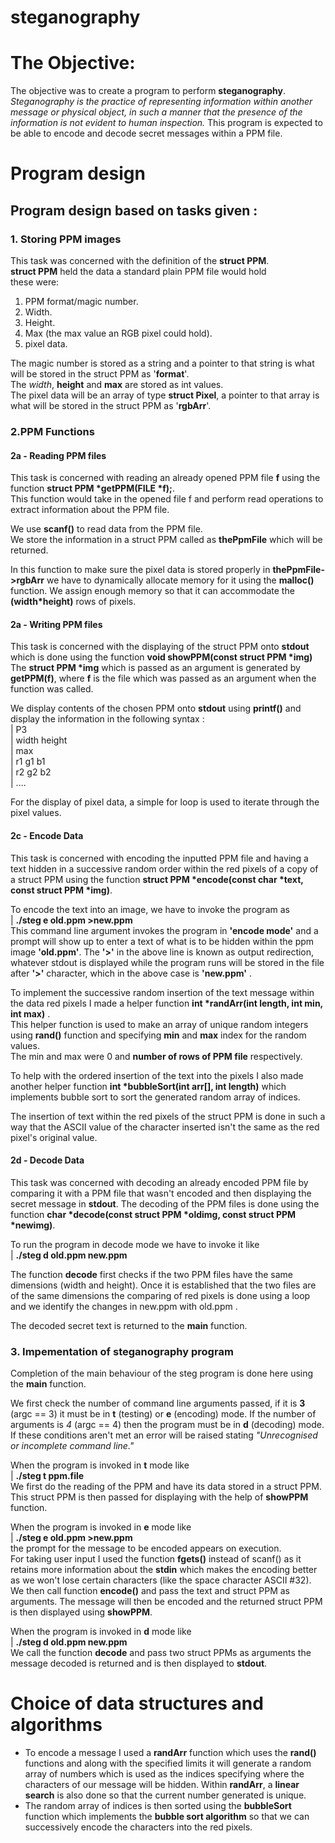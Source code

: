 # steganography
# The Objective:
The objective was to create a program to perform __steganography__. _Steganography is the practice of representing information within another message or physical object, in such a manner that the presence of the information is not evident to human inspection._
This program is expected to be able to encode and decode secret messages within a PPM file.
# Program design
## Program design based on tasks given :


### **1. Storing PPM images**
This task was concerned with the definition of the __struct PPM__.  
__struct PPM__ held the data a standard plain PPM file would hold<br>
these were:
1. PPM format/magic number.  
2. Width.  
3. Height.  
4. Max (the max value an RGB pixel could hold).  
5. pixel data. </ol> 
The magic number is stored as a string and a pointer to that string is what will be stored in the struct PPM as '__format__'.  
The _width_, __height__ and __max__ are stored as int values.  
The pixel data will be an array of type __struct Pixel__, a pointer to that array is what will be stored in the struct PPM as '__rgbArr__'.  

### **2.PPM Functions**
#### **2a - Reading PPM files**
This task is concerned with reading an already opened PPM file __f__ using the function __struct PPM *getPPM(FILE *f);__.  
This function would take in the opened file f and perform read operations to extract information about the PPM file. 

We use __scanf()__ to read data from the PPM file.   
We store the information in a struct PPM called as __thePpmFile__ which will be returned.  

In this function to make sure the pixel data is stored properly in __thePpmFile->rgbArr__ we have to dynamically allocate memory for it using the __malloc()__ function. We assign enough memory so that it can accommodate the __(width*height)__ rows of pixels.  
#### **2a - Writing PPM files**
This task is concerned with the displaying of the struct PPM onto __stdout__ which is done using the function __void showPPM(const struct PPM *img)__  
The __struct PPM *img__ which is passed as an argument is generated by __getPPM(f)__, where __f__ is the file which was passed as an argument when the function was called.  

We display contents of the chosen PPM onto __stdout__ using __printf()__ and display the information in the following syntax :   
| P3  
| width height  
| max  
| r1 g1 b1  
| r2 g2 b2  
| ....   

For the display of pixel data, a simple for loop is used to iterate through the pixel values.

#### **2c - Encode Data**
This task is concerned with encoding the inputted PPM file and having a text hidden in a successive random order within the red pixels of a copy of a struct PPM using the function __struct PPM *encode(const char *text, const struct PPM *img)__.  

To encode the text into an image, we have to invoke the program as  
| __./steg e old.ppm >new.ppm__  
This command line argument invokes the program in __'encode mode'__ and a prompt will show up to enter a text of what is to be hidden within the ppm image __'old.ppm'__. The __'>'__ in the above line is known as output redirection, whatever stdout is displayed while the program runs will be stored in the file after __'>'__ character, which in the above case is **'new.ppm'** .   

To implement the successive random insertion of the text message within the data red pixels I made a helper function __int *randArr(int length, int min, int max)__ .  
This helper function is used to make an array of unique random integers using __rand()__ function and specifying __min__ and __max__ index for the random values.  
The min and max were 0 and __number of rows of PPM file__ respectively.  

To help with the ordered insertion of the text into the pixels I also made another helper function __int *bubbleSort(int arr[], int length)__ which implements bubble sort to sort the generated random array of indices.

The insertion of text within the red pixels of the struct PPM is done in such a way that the ASCII value of the character inserted isn't the same as the red pixel's original value.

#### **2d - Decode Data**
This task was concerned with decoding an already encoded PPM file by comparing it with a PPM file that wasn't encoded and then displaying the secret message in __stdout__. The decoding of the PPM files is done using the function __char *decode(const struct PPM *oldimg, const struct PPM *newimg)__. 

To run the program in decode mode we have to invoke it like  
| __./steg d old.ppm new.ppm__ 

The function __decode__ first checks if the two PPM files have the same dimensions (width and height). Once it is established that the two files are of the same dimensions the comparing of red pixels is done using a loop and we identify the changes in new.ppm with old.ppm .  

The decoded secret text is returned to the __main__ function.
### **3. Impementation of steganography program**
Completion of the main behaviour of the steg program is done here using the __main__ function.  

We first check the number of command line arguments passed, if it is __3__ (argc == 3) it must be in __t__ (testing) or __e__ (encoding) mode. If the number of arguments is _4_ (argc == 4) then the program must be in __d__ (decoding) mode.  
If these conditions aren't met an error will be raised stating _"Unrecognised or incomplete command line."_

When the program is invoked in __t__ mode like  
| __./steg t ppm.file__  
We first do the reading of the PPM and have its data stored in a struct PPM. This struct PPM is then passed for displaying with the help of __showPPM__ function.  

When the program is invoked in __e__ mode like  
| __./steg e old.ppm >new.ppm__  
the prompt for the message to be encoded appears on execution.  
For taking user input I used the function __fgets()__ instead of scanf() as it retains more information about the __stdin__ which makes the encoding better as we won't lose certain characters (like the space character ASCII #32).   
We then call function __encode()__ and pass the text and struct PPM as arguments. The message will then be encoded and the returned struct PPM is then displayed using __showPPM__.  

When the program is invoked in __d__ mode like  
| __./steg d old.ppm new.ppm__  
We call the function __decode__ and pass two struct PPMs as arguments the message decoded is returned and is then displayed to __stdout__.

# Choice of data structures and algorithms
- To encode a message I used a __randArr__ function which uses the __rand()__ functions and along with the specified limits it will generate a random array of numbers which is used as the indices specifying where the characters of our message will be hidden. Within __randArr__, a __linear search__ is also done so that the current number generated is unique.
- The random array of indices is then sorted using the __bubbleSort__ function which implements the __bubble sort algorithm__ so that we can successively encode the characters into the red pixels.

